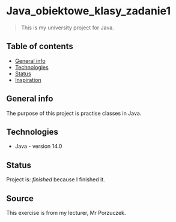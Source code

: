 # Java_obiektowe_klasy_zadanie1
> This is my university project for Java.

## Table of contents
* [General info](#general-info)
* [Technologies](#technologies)
* [Status](#status)
* [Inspiration](#inspiration)

## General info
The purpose of this project is practise classes in Java.

## Technologies
* Java - version 14.0

## Status
Project is: _finished_ because I finished it.

## Source
This exercise is from my lecturer, Mr Porzuczek.
